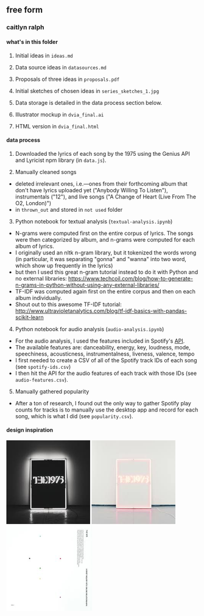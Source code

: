 ## free form
### caitlyn ralph

#### what's in this folder

1. Initial ideas in `ideas.md`

2. Data source ideas in `datasources.md`

3. Proposals of three ideas in `proposals.pdf`

4. Initial sketches of chosen ideas in `series_sketches_1.jpg`

5. Data storage is detailed in the data process section below.

6. Illustrator mockup in `dvia_final.ai`

7. HTML version in `dvia_final.html`

#### data process

1. Downloaded the lyrics of each song by the 1975 using the Genius API and Lyricist npm library (in `data.js`).

2. Manually cleaned songs 
- deleted irrelevant ones, i.e.—ones from their forthcoming album that don't have lyrics uploaded yet ("Anybody Willing To Listen"), instrumentals ("12"), and live songs ("A Change of Heart (Live From The O2, London)")
- in `thrown_out` and stored in `not used` folder

3. Python notebook for textual analysis (`textual-analysis.ipynb`)
- N-grams were computed first on the entire corpus of lyrics. The songs were then categorized by album, and n-grams were computed for each album of lyrics.
- I originally used an nltk n-gram library, but it tokenized the words wrong (in particular, it was separating "gonna" and "wanna" into two word, which show up frequently in the lyrics)
- but then I used this great n-gram tutorial instead to do it with Python and no external libraries: https://www.techcoil.com/blog/how-to-generate-n-grams-in-python-without-using-any-external-libraries/ 
- TF-IDF was computed again first on the entire corpus and then on each album individually.
- Shout out to this awesome TF-IDF tutorial: http://www.ultravioletanalytics.com/blog/tf-idf-basics-with-pandas-scikit-learn

4. Python notebook for audio analysis (`audio-analysis.ipynb`)
- For the audio analysis, I used the features included in Spotify's <a href="https://developer.spotify.com/documentation/web-api/reference/tracks/get-several-audio-features/">API</a>.
- The available features are: danceability, energy, key, loudness, mode, speechiness, acousticness, instrumentalness, liveness, valence, tempo
- I first needed to create a CSV of all of the Spotify track IDs of each song (see `spotify-ids.csv`)
- I then hit the API for the audio features of each track with those IDs (see `audio-features.csv`).

5. Manually gathered popularity
- After a ton of research, I found out the only way to gather Spotify play counts for tracks is to manually use the desktop app and record for each song, which is what I did (see `popularity.csv`). 

#### design inspiration

![debut](debut.jpg)
![i like it](iliw.jpg)
![a brief inquiry](abi.jpg)
